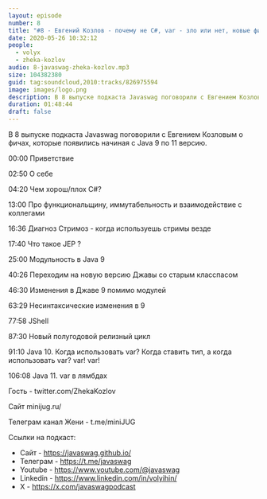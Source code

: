 ```yaml
---
layout: episode
number: 8
title: "#8 - Евгений Козлов - почему не C#, var - зло или нет, новые фичи Java 9-11"
date: 2020-05-26 10:32:12
people:
  - volyx
  - zheka-kozlov
audio: 8-javaswag-zheka-kozlov.mp3
size: 104382380
guid: tag:soundcloud,2010:tracks/826975594
image: images/logo.png
description: В 8 выпуске подкаста Javaswag поговорили с Евгением Козловым о фичах, которые появились начиная с Java 9 по 11 версию.
duration: 01:48:44
draft: false
---
```


В 8 выпуске подкаста Javaswag поговорили с Евгением Козловым о фичах, которые появились начиная с Java 9 по 11 версию.



00:00 Приветствие

02:50 О себе

04:20 Чем хорош/плох C#?

13:00 Про функциональщину, иммутабельность и взаимодействие с коллегами

16:36 Диагноз Стримоз - когда используешь стримы везде

17:40 Что такое JEP ?

25:00 Модульность в Java 9

40:26 Переходим на новую версию Джавы со старым класспасом

46:30 Изменения в Джаве 9 помимо модулей

63:29 Несинтаксические изменения в 9

77:58 JShell

87:30 Новый полугодовой релизный цикл

91:10 Java 10. Когда использовать var? Когда ставить тип, а когда использовать var? var! var!

106:08 Java 11. var в лямбдах


Гость - twitter.com/ZhekaKozlov

Сайт minijug.ru/

Телеграм канал Жени - t.me/miniJUG

Ссылки на подкаст:

* Сайт -  https://javaswag.github.io/
* Телеграм - https://t.me/javaswag
* Youtube - https://www.youtube.com/@javaswag
* Linkedin - https://www.linkedin.com/in/volyihin/
* X - https://x.com/javaswagpodcast